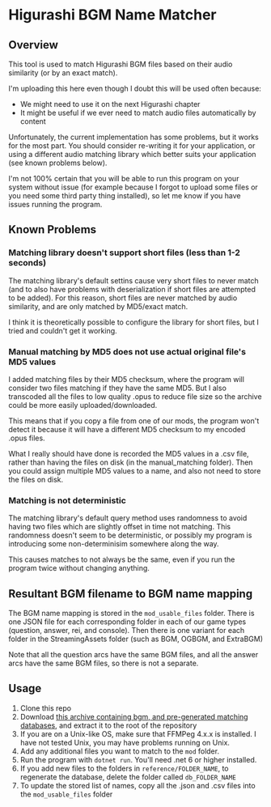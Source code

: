 # Higurashi BGM Name Matcher

## Overview

This tool is used to match Higurashi BGM files based on their audio similarity (or by an exact match).

I'm uploading this here even though I doubt this will be used often because:

- We might need to use it on the next Higurashi chapter
- It might be useful if we ever need to match audio files automatically by content

Unfortunately, the current implementation has some problems, but it works for the most part. You should consider re-writing it for your application, or using a different audio matching library which better suits your application (see known problems below).

I'm not 100% certain that you will be able to run this program on your system without issue (for example because I forgot to upload some files or you need some third party thing installed), so let me know if you have issues running the program.

## Known Problems

### Matching library doesn't support short files (less than 1-2 seconds)

The matching library's default settins cause very short files to never match (and to also have problems with deserialization if short files are attempted to be added). For this reason, short files are never matched by audio similarity, and are only matched by MD5/exact match.

I think it is theoretically possible to configure the library for short files, but I tried and couldn't get it working.

### Manual matching by MD5 does not use actual original file's MD5 values

I added matching files by their MD5 checksum, where the program will consider two files matching if they have the same MD5. But I also transcoded all the files to low quality .opus to reduce file size so the archive could be more easily uploaded/downloaded.

This means that if you copy a file from one of our mods, the program won't detect it because it will have a different MD5 checksum to my encoded .opus files.

What I really should have done is recorded the MD5 values in a .csv file, rather than having the files on disk (in the manual_matching folder). Then you could assign multiple MD5 values to a name, and also not need to store the files on disk.

### Matching is not deterministic

The matching library's default query method uses randomness to avoid having two files which are slightly offset in time not matching. This randomness doesn't seem to be deterministic, or possibly my program is introducing some non-determinisim somewhere along the way.

This causes matches to not always be the same, even if you run the program twice without changing anything.

## Resultant BGM filename to BGM name mapping

The BGM name mapping is stored in the `mod_usable_files` folder. There is one JSON file for each corresponding folder in each of our game types (question, answer, rei, and console). Then there is one variant for each folder in the StreamingAssets folder (such as BGM, OGBGM, and ExtraBGM)

Note that all the question arcs have the same BGM files, and all the answer arcs have the same BGM files, so there is not a separate.

## Usage

1. Clone this repo
2. Download [this archive containing bgm, and pre-generated matching databases](https://1drv.ms/u/s!Ar-lAVeetlqhhNcW39oy9Vyj_rLo3Q?e=RgJc8A), and extract it to the root of the repository
3. If you are on a Unix-like OS, make sure that FFMPeg 4.x.x is installed. I have not tested Unix, you may have problems running on Unix.
4. Add any additional files you want to match to the `mod` folder.
5. Run the program with `dotnet run`. You'll need .net 6 or higher installed.
6. If you add new files to the folders in `reference/FOLDER_NAME`, to regenerate the database, delete the folder called `db_FOLDER_NAME`
7. To update the stored list of names, copy all the .json and .csv files into the `mod_usable_files` folder
